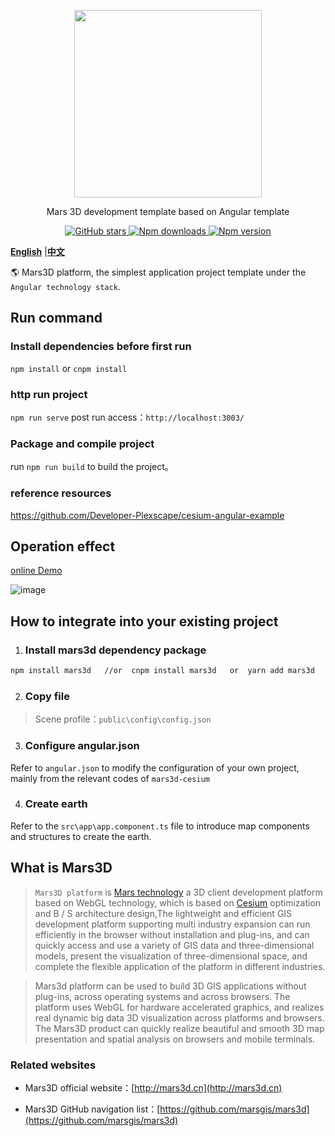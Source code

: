 <p align="center">
<img src="https://mars3d.cn/logo.png" width="300px" />
</p>

<p align="center">Mars 3D development template based on Angular template</p>

<p align="center">
<a target="_black" href="https://github.com/marsgis/mars3d">
<img alt="GitHub stars" src="https://img.shields.io/github/stars/marsgis/mars3d?style=flat&logo=github">
</a>
<a target="_black" href="https://www.npmjs.com/package/mars3d">
<img alt="Npm downloads" src="https://img.shields.io/npm/dt/mars3d?style=flat&logo=npm">
</a>
<a target="_black" href="https://www.npmjs.com/package/mars3d">
<img alt="Npm version" src="https://img.shields.io/npm/v/mars3d.svg?style=flat&logo=npm&label=version"/>
</a>
</p>

[**English**](./README_EN.md) |[**中文**](./README.md) 

   🌎 Mars3D platform, the simplest application project template under the `Angular technology stack`.
   


 

## Run command
 
### Install dependencies before first run
 `npm install` or `cnpm install`
 
### http run project
 `npm run serve`  post run access：`http://localhost:3003/`  

### Package and compile project
 run `npm run build` to build the project。 

### reference resources
 https://github.com/Developer-Plexscape/cesium-angular-example

## Operation effect 
 [online Demo](http://mars3d.cn/project/vue-template/)  

 ![image](http://mars3d.cn/project/vue-template/screenshot.jpg)
 

## How to integrate into your existing project
1. ### Install mars3d dependency package
```bash
npm install mars3d   //or  cnpm install mars3d   or  yarn add mars3d
```

2. ### Copy file
 > Scene profile：`public\config\config.json`
  

3. ### Configure angular.json 
  Refer to `angular.json` to modify the configuration of your own project, mainly from the relevant codes of `mars3d-cesium`

4. ### Create earth
 Refer to the `src\app\app.component.ts` file to introduce map components and structures to create the earth.


 

## What is Mars3D 
>  `Mars3D platform` is [Mars technology](http://marsgis.cn/) a 3D client development platform based on WebGL technology, which is based on [Cesium](https://cesium.com/cesiumjs/) optimization and B / S architecture design,The lightweight and efficient GIS development platform supporting multi industry expansion can run efficiently in the browser without installation and plug-ins, and can quickly access and use a variety of GIS data and three-dimensional models, present the visualization of three-dimensional space, and complete the flexible application of the platform in different industries.

 > Mars3d platform can be used to build 3D GIS applications without plug-ins, across operating systems and across browsers. The platform uses WebGL for hardware accelerated graphics, and realizes real dynamic big data 3D visualization across platforms and browsers. The Mars3D product can quickly realize beautiful and smooth 3D map presentation and spatial analysis on browsers and mobile terminals.

### Related websites 
- Mars3D official website：[http://mars3d.cn](http://mars3d.cn)  

- Mars3D GitHub navigation list：[https://github.com/marsgis/mars3d](https://github.com/marsgis/mars3d)




